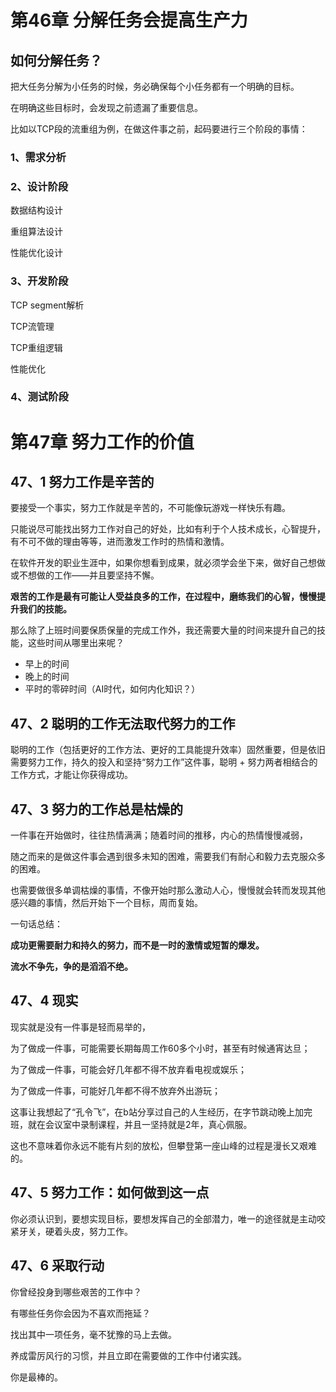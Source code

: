 # 第46章 分解任务会提高生产力

## 如何分解任务？

把大任务分解为小任务的时候，务必确保每个小任务都有一个明确的目标。

在明确这些目标时，会发现之前遗漏了重要信息。

比如以TCP段的流重组为例，在做这件事之前，起码要进行三个阶段的事情：

### 1、需求分析

### 2、设计阶段

数据结构设计

重组算法设计

性能优化设计

### 3、开发阶段

TCP segment解析

TCP流管理

TCP重组逻辑

性能优化

### 4、测试阶段



# 第47章 努力工作的价值

## 47、1 努力工作是辛苦的

要接受一个事实，努力工作就是辛苦的，不可能像玩游戏一样快乐有趣。

只能说尽可能找出努力工作对自己的好处，比如有利于个人技术成长，心智提升，有不可不做的理由等等，进而激发工作时的热情和激情。



在软件开发的职业生涯中，如果你想看到成果，就必须学会坐下来，做好自己想做或不想做的工作——并且要坚持不懈。

**艰苦的工作是最有可能让人受益良多的工作，在过程中，磨练我们的心智，慢慢提升我们的技能。**



那么除了上班时间要保质保量的完成工作外，我还需要大量的时间来提升自己的技能，这些时间从哪里出来呢？

- 早上的时间
- 晚上的时间
- 平时的零碎时间（AI时代，如何内化知识？）



## 47、2 聪明的工作无法取代努力的工作

聪明的工作（包括更好的工作方法、更好的工具能提升效率）固然重要，但是依旧需要努力工作，持久的投入和坚持“努力工作”这件事，聪明 + 努力两者相结合的工作方式，才能让你获得成功。



## 47、3 努力的工作总是枯燥的

一件事在开始做时，往往热情满满；随着时间的推移，内心的热情慢慢减弱，

随之而来的是做这件事会遇到很多未知的困难，需要我们有耐心和毅力去克服众多的困难。

也需要做很多单调枯燥的事情，不像开始时那么激动人心，慢慢就会转而发现其他感兴趣的事情，然后开始下一个目标，周而复始。



一句话总结：

**成功更需要耐力和持久的努力，而不是一时的激情或短暂的爆发。**

**流水不争先，争的是滔滔不绝。**



## 47、4 现实

现实就是没有一件事是轻而易举的，

为了做成一件事，可能需要长期每周工作60多个小时，甚至有时候通宵达旦；

为了做成一件事，可能会好几年都不得不放弃看电视或娱乐；

为了做成一件事，可能好几年都不得不放弃外出游玩；

这事让我想起了“孔令飞”，在b站分享过自己的人生经历，在字节跳动晚上加完班，就在会议室中录制课程，并且一坚持就是2年，真心佩服。

这也不意味着你永远不能有片刻的放松，但攀登第一座山峰的过程是漫长又艰难的。



## 47、5 努力工作：如何做到这一点

你必须认识到，要想实现目标，要想发挥自己的全部潜力，唯一的途径就是主动咬紧牙关，硬着头皮，努力工作。



## 47、6 采取行动

你曾经投身到哪些艰苦的工作中？

有哪些任务你会因为不喜欢而拖延？

找出其中一项任务，毫不犹豫的马上去做。

养成雷厉风行的习惯，并且立即在需要做的工作中付诸实践。

你是最棒的。
